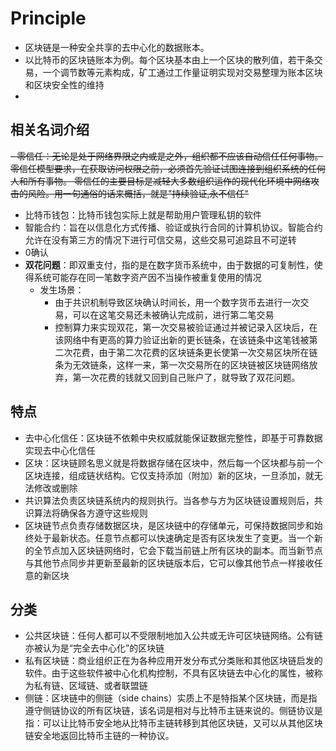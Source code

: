 # Principle
- 区块链是一种安全共享的去中心化的数据账本。
- 以比特币的区块链账本为例。每个区块基本由上一个区块的散列值，若干条交易，一个调节数等元素构成，矿工通过工作量证明实现对交易整理为账本区块和区块安全性的维持
- 
## 相关名词介绍
~~- 零信任：无论是处于网络界限之内或是之外，组织都不应该自动信任任何事物。零信任模型要求，在获取访问权限之前，必须首先验证试图连接到组织系统的任何人和所有事物。
零信任的主要目标是减轻大多数组织运作的现代化环境中网络攻击的风险。用一句通俗的话来概括，就是"持续验证,永不信任"~~
- 比特币钱包：比特币钱包实际上就是帮助用户管理私钥的软件  
- 智能合约：旨在以信息化方式传播、验证或执行合同的计算机协议。智能合约允许在没有第三方的情况下进行可信交易，这些交易可追踪且不可逆转
- 0确认
- **双花问题**：即双重支付，指的是在数字货币系统中，由于数据的可复制性，使得系统可能存在同一笔数字资产因不当操作被重复使用的情况
  - 发生场景：
    - 由于共识机制导致区块确认时间长，用一个数字货币去进行一次交易，可以在这笔交易还未被确认完成前，进行第二笔交易
    - 控制算力来实现双花，第一次交易被验证通过并被记录入区块后，在该网络中有更高的算力验证出新的更长链条，在该链条中这笔钱被第二次花费，由于第二次花费的区块链条更长使第一次交易区块所在链条为无效链条，这样一来，第一次交易所在的区块链被区块链网络放弃，第一次花费的钱就又回到自己账户了，就导致了双花问题。
## 特点
- 去中心化信任：区块链不依赖中央权威就能保证数据完整性，即基于可靠数据实现去中心化信任
- 区块：区块链顾名思义就是将数据存储在区块中，然后每一个区块都与前一个区块连接，组成链状结构。它仅支持添加（附加）新的区块，一旦添加，就无法修改或删除
- 共识算法负责区块链系统内的规则执行。当各参与方为区块链设置规则后，共识算法将确保各方遵守这些规则
- 区块链节点负责存储数据区块，是区块链中的存储单元，可保持数据同步和始终处于最新状态。任意节点都可以快速确定是否有区块发生了变更。当一个新的全节点加入区块链网络时，它会下载当前链上所有区块的副本。而当新节点与其他节点同步并更新至最新的区块链版本后，它可以像其他节点一样接收任意的新区块

## 分类
- 公共区块链：任何人都可以不受限制地加入公共或无许可区块链网络。公有链亦被认为是“完全去中心化”的区块链
- 私有区块链：商业组织正在为各种应用开发分布式分类账和其他区块链启发的软件。由于这些软件被中心化机构控制，不具有区块链去中心化的属性，被称为私有链、区域链、或者联盟链
- 侧链：区块链中的侧链（side chains）实质上不是特指某个区块链，而是指遵守侧链协议的所有区块链，该名词是相对与比特币主链来说的。侧链协议是指：可以让比特币安全地从比特币主链转移到其他区块链，又可以从其他区块链安全地返回比特币主链的一种协议。